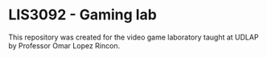 # LIS3092 - Gaming lab
This repository was created for the video game laboratory taught at UDLAP by Professor Omar Lopez Rincon.

